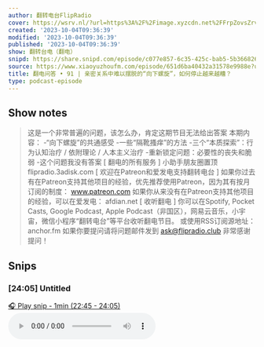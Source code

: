 ```yaml
---
author: 翻转电台FlipRadio
cover: https://wsrv.nl/?url=https%3A%2F%2Fimage.xyzcdn.net%2FFrpZovsZrvxDtV46Q3bdd9Ny5o6B&w=200&h=200
created: '2023-10-04T09:36:39'
modified: '2023-10-04T09:36:39'
published: '2023-10-04T09:36:39'
show: 翻转台电（翻电）
snipd: https://share.snipd.com/episode/c077e857-6c35-425c-bab5-5b36682612c2
source: https://www.xiaoyuzhoufm.com/episode/651d6ba40432a31578e9988e?utm_source=rss
title: 翻电问答 • 91 | 亲密关系中难以摆脱的“向下螺旋”，如何停止越来越糟？
type: podcast-episode
---
```



## Show notes
> 这是一个非常普遍的问题，该怎么办，肯定这期节目无法给出答案
> 本期内容：
> -“向下螺旋”的共通感受
> -一些“隔靴搔痒”的方法
> -三个“本质探索”：行为认知治疗 / 依附理论 / 人本主义治疗
> -重新锁定问题：必要性的丧失和脆弱
> -这个问题我没有答案
> [ 翻电的所有服务 ]
> 小助手朋友圈置顶
> flipradio.3adisk.com
> [ 欢迎在Patreon和爱发电支持翻转电台 ]
> 如果你过去有在Patreon支持其他项目的经验，优先推荐使用Patreon，因为其有按月订阅的制度：
> www.patreon.com 
> 如果你从来没有在Patreon支持其他项目的经验，可以在爱发电：  afdian.net 
> [ 收听翻电 ]
> 你可以在Spotify, Pocket Casts, Google Podcast, Apple Podcast（非国区），网易云音乐，小宇宙，微信小程序“翻转电台”等平台收听翻电节目。
> 或使用RSS订阅源地址： anchor.fm 
> 如果你要提问请将问题邮件发到 ask@flipradio.club 非常感谢提问！

## Snips
### [24:05] Untitled
[🎧 Play snip - 1min️ (22:45 - 24:05)](https://share.snipd.com/snip/09722f18-8715-4ffe-9d88-793c3f905d31)
<audio controls> <source src="https://dts-api.xiaoyuzhoufm.com/track/5e4ff468418a84a046973375/651d6ba40432a31578e9988e/media.xyzcdn.net/lhw3kTR6GvLOUvZJs75UWk1SgY1i.m4a#t=22:45,24:05"> </audio>
